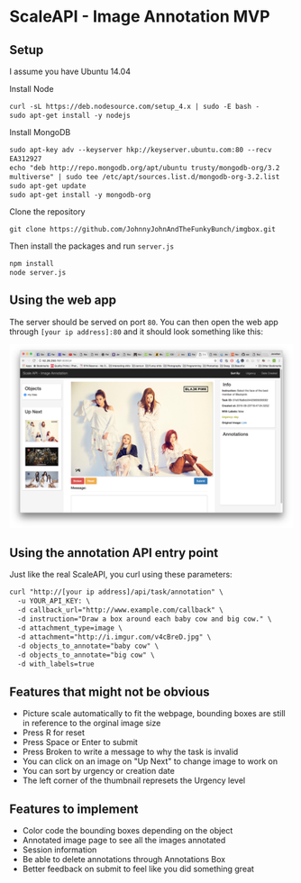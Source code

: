 # ScaleAPI - Image Annotation MVP

## Setup

I assume you have Ubuntu 14.04

Install Node
```
curl -sL https://deb.nodesource.com/setup_4.x | sudo -E bash -
sudo apt-get install -y nodejs
```

Install MongoDB
```
sudo apt-key adv --keyserver hkp://keyserver.ubuntu.com:80 --recv EA312927
echo "deb http://repo.mongodb.org/apt/ubuntu trusty/mongodb-org/3.2 multiverse" | sudo tee /etc/apt/sources.list.d/mongodb-org-3.2.list
sudo apt-get update
sudo apt-get install -y mongodb-org

```

Clone the repository
```
git clone https://github.com/JohnnyJohnAndTheFunkyBunch/imgbox.git
```
Then install the packages and run `server.js`

```
npm install
node server.js
```

## Using the web app
The server should be served on port `80`. You can then open the web app through `[your ip address]:80` and it should look something like this:

![alt text](Doc/image1.png)

## Using the annotation API entry point
Just like the real ScaleAPI, you curl using these parameters:
```
curl "http://[your ip address]/api/task/annotation" \
  -u YOUR_API_KEY: \
  -d callback_url="http://www.example.com/callback" \
  -d instruction="Draw a box around each baby cow and big cow." \
  -d attachment_type=image \
  -d attachment="http://i.imgur.com/v4cBreD.jpg" \
  -d objects_to_annotate="baby cow" \
  -d objects_to_annotate="big cow" \
  -d with_labels=true
```

## Features that might not be obvious
* Picture scale automatically to fit the webpage, bounding boxes are still in reference to the orginal image size
* Press R for reset
* Press Space or Enter to submit
* Press Broken to write a message to why the task is invalid
* You can click on an image on "Up Next" to change image to work on
* You can sort by urgency or creation date
* The left corner of the thumbnail represets the Urgency level

## Features to implement
* Color code the bounding boxes depending on the object
* Annotated image page to see all the images annotated
* Session information
* Be able to delete annotations through Annotations Box
* Better feedback on submit to feel like you did something great
